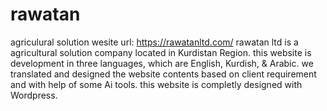 # rawatan
agriculural solution wesite
url: https://rawatanltd.com/
rawatan ltd is a agricultural solution company located in Kurdistan Region.
this website is development in three languages, which are English, Kurdish, & Arabic.
we translated  and designed the website contents based on client requirement and with help of some Ai tools.
this website is completly designed with Wordpress.
